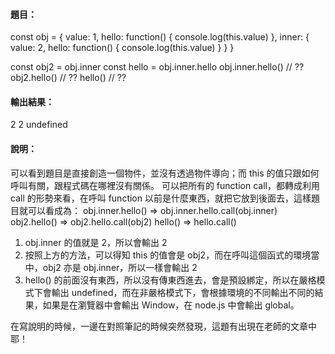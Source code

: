 #### 題目：
const obj = {
  value: 1,
  hello: function() {
    console.log(this.value)
  },
  inner: {
    value: 2,
    hello: function() {
      console.log(this.value)
    }
  }
}
  
const obj2 = obj.inner
const hello = obj.inner.hello
obj.inner.hello() // ??
obj2.hello() // ??
hello() // ??

#### 輸出結果：
2
2
undefined

#### 說明：
可以看到題目是直接創造一個物件，並沒有透過物件導向；而 this 的值只跟如何呼叫有關，跟程式碼在哪裡沒有關係。
可以把所有的 function call，都轉成利用 call 的形勢來看，在呼叫 function 以前是什麼東西，就把它放到後面去，這樣題目就可以看成為：
obj.inner.hello() => obj.inner.hello.call(obj.inner)
obj2.hello() => obj2.hello.call(obj2)
hello() => hello.call()
1. obj.inner 的值就是 2，所以會輸出 2
2. 按照上方的方法，可以得知 this 的值會是 obj2，而在呼叫這個函式的環境當中，obj2 亦是 obj.inner，所以一樣會輸出 2
3. hello() 的前面沒有東西，所以沒有傳東西進去，會是預設綁定，所以在嚴格模式下會輸出 undefined，而在非嚴格模式下，會根據環境的不同輸出不同的結果，如果是在瀏覽器中會輸出 Window，在 node.js 中會輸出 global。

在寫說明的時候，一邊在對照筆記的時候突然發現，這題有出現在老師的文章中耶！